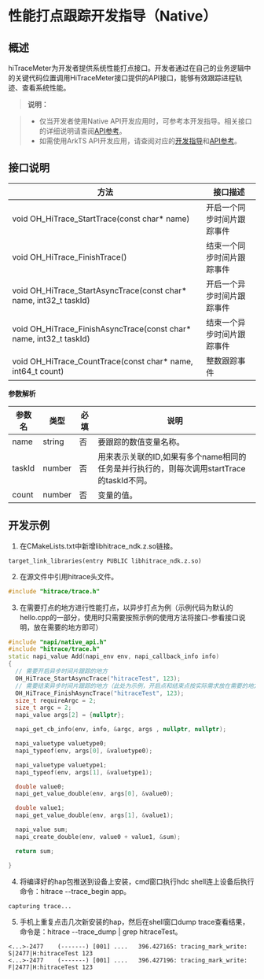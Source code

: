 # 性能打点跟踪开发指导（Native）

## 概述

hiTraceMeter为开发者提供系统性能打点接口。开发者通过在自己的业务逻辑中的关键代码位置调用HiTraceMeter接口提供的API接口，能够有效跟踪进程轨迹、查看系统性能。
> **说明：**

> - 仅当开发者使用Native API开发应用时，可参考本开发指导。相关接口的详细说明请查阅[API参考](../reference/native-apis/_hitrace.md)。
> - 如需使用ArkTS API开发应用，请查阅对应的[开发指导](hitracemeter-guidelines.md)和[API参考](../reference/apis/js-apis-hitracemeter.md)。

## 接口说明

| 方法 | 接口描述 |
| -------- | -------- |
| void OH_HiTrace_StartTrace(const char* name) | 开启一个同步时间片跟踪事件 |
| void OH_HiTrace_FinishTrace() | 结束一个同步时间片跟踪事件 |
| void OH_HiTrace_StartAsyncTrace(const char* name, int32_t taskId) | 开启一个异步时间片跟踪事件 |
| void OH_HiTrace_FinishAsyncTrace(const char* name, int32_t taskId) | 结束一个异步时间片跟踪事件 |
| void OH_HiTrace_CountTrace(const char* name, int64_t count) | 整数跟踪事件 |

**参数解析**

| 参数名 | 类型 | 必填 | 说明                                                         |
| ------ | ------ | ---- | ------------------------------------------------------------ |
| name   | string | 否   | 要跟踪的数值变量名称。 |
| taskId | number | 否   | 用来表示关联的ID,如果有多个name相同的任务是并行执行的，则每次调用startTrace的taskId不同。 |
| count  | number | 否   | 变量的值。  |

## 开发示例

1. 在CMakeLists.txt中新增libhitrace_ndk.z.so链接。
  ```
  target_link_libraries(entry PUBLIC libhitrace_ndk.z.so)
  ```
2. 在源文件中引用hitrace头文件。
  ```c++
  #include "hitrace/trace.h"
  ```
3. 在需要打点的地方进行性能打点，以异步打点为例（示例代码为默认的hello.cpp的一部分，使用时只需要按照示例的使用方法将接口-参看接口说明，放在需要的地方即可）
  ```c++
#include "napi/native_api.h"
#include "hitrace/trace.h"
static napi_value Add(napi_env env, napi_callback_info info)
{
    // 需要开启异步时间片跟踪的地方
    OH_HiTrace_StartAsyncTrace("hitraceTest", 123);
    // 需要结束异步时间片跟踪的地方（此处为示例，开启点和结束点按实际需求放在需要的地方）
    OH_HiTrace_FinishAsyncTrace("hitraceTest", 123);
    size_t requireArgc = 2;
    size_t argc = 2;
    napi_value args[2] = {nullptr};

    napi_get_cb_info(env, info, &argc, args , nullptr, nullptr);

    napi_valuetype valuetype0;
    napi_typeof(env, args[0], &valuetype0);

    napi_valuetype valuetype1;
    napi_typeof(env, args[1], &valuetype1);

    double value0;
    napi_get_value_double(env, args[0], &value0);

    double value1;
    napi_get_value_double(env, args[1], &value1);

    napi_value sum;
    napi_create_double(env, value0 + value1, &sum);

    return sum;

}
  ```
4. 将编译好的hap包推送到设备上安装，cmd窗口执行hdc shell连上设备后执行命令：hitrace --trace_begin app。
  ```shell
  capturing trace...
  ```
5. 手机上重复点击几次新安装的hap，然后在shell窗口dump trace查看结果，命令是：hitrace --trace_dump | grep hitraceTest。
  ```shell
  <...>-2477    (-------) [001] ....   396.427165: tracing_mark_write: S|2477|H:hitraceTest 123
  <...>-2477    (-------) [001] ....   396.427196: tracing_mark_write: F|2477|H:hitraceTest 123
  ```